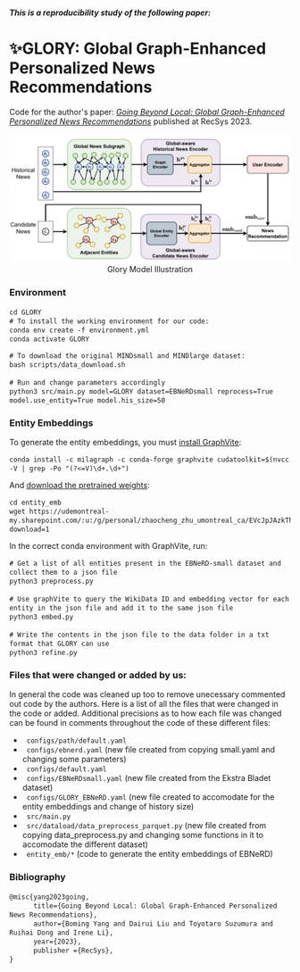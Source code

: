 #### *This is a reproducibility study of the following paper:*

# ✨GLORY: Global Graph-Enhanced Personalized News Recommendations

Code for the author's paper: [_Going Beyond Local: Global Graph-Enhanced Personalized News Recommendations_](https://arxiv.org/pdf/2307.06576.pdf) published at RecSys 2023. 

<p align="center">
  <img src="glory.jpg" alt="Glory Model Illustration" width="600" />
  <br>
  Glory Model Illustration
</p>


### Environment


```shell
cd GLORY
# To install the working environment for our code:
conda env create -f environment.yml
conda activate GLORY
```

```shell
# To download the original MINDsmall and MINDlarge dataset:
bash scripts/data_download.sh

# Run and change parameters accordingly
python3 src/main.py model=GLORY dataset=EBNeRDsmall reprocess=True model.use_entity=True model.his_size=50
```


### Entity Embeddings

To generate the entity embeddings, you must [install GraphVite](https://graphvite.io/docs/latest/install.html):
```shell
conda install -c milagraph -c conda-forge graphvite cudatoolkit=$(nvcc -V | grep -Po "(?<=V)\d+.\d+")
```

And [download the pretrained weights](https://graphvite.io/docs/latest/pretrained_model):
```shell
cd entity_emb
wget https://udemontreal-my.sharepoint.com/:u:/g/personal/zhaocheng_zhu_umontreal_ca/EVcJpJAzkThPu1vjgJLohscBgwtPajhTZvCCd8nEg1GiwA?download=1
```

In the correct conda environment with GraphVite, run:
```shell
# Get a list of all entities present in the EBNeRD-small dataset and collect them to a json file
python3 preprocess.py

# Use graphVite to query the WikiData ID and embedding vector for each entity in the json file and add it to the same json file
python3 embed.py

# Write the contents in the json file to the data folder in a txt format that GLORY can use
python3 refine.py
```

### Files that were changed or added by us:

In general the code was cleaned up too to remove unecessary commented out code by the authors.
Here is a list of all the files that were changed in the code or added. Additional precisions as to how each file was changed can be found in comments throughout the code of these different files:

- <code> configs/path/default.yaml</code>
- <code> configs/ebnerd.yaml</code> (new file created from copying small.yaml and changing some parameters)
- <code> configs/default.yaml</code>
- <code> configs/EBNeRDsmall.yaml</code> (new file created from the Ekstra Bladet dataset)
- <code> configs/GLORY_EBNeRD.yaml</code> (new file created to accomodate for the entity embeddings and change of history size)
- <code> src/main.py</code>
- <code> src/dataload/data_preprocess_parquet.py</code> (new file created from copying data_preprocess.py and changing some functions in it to accomodate the different dataset)
- <code> entity_emb/*</code> (code to generate the entity embeddings of EBNeRD)

### Bibliography

```shell
@misc{yang2023going,
      title={Going Beyond Local: Global Graph-Enhanced Personalized News Recommendations}, 
      author={Boming Yang and Dairui Liu and Toyotaro Suzumura and Ruihai Dong and Irene Li},
      year={2023},
      publisher ={RecSys},
}
```
